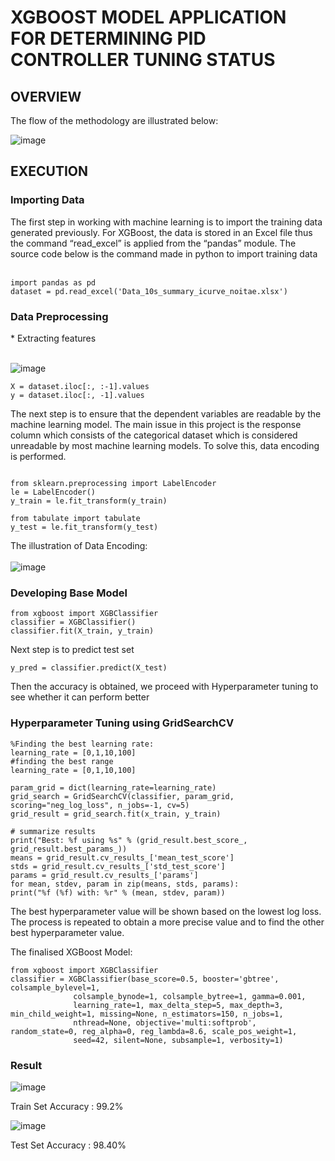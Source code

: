 
 <h1> XGBOOST MODEL APPLICATION FOR DETERMINING PID CONTROLLER TUNING STATUS </h1>

<h2>OVERVIEW</h2>
The flow of the methodology are illustrated below:<br>

![image](https://user-images.githubusercontent.com/88897287/133895401-636c1ba4-0b54-4766-960a-383595ff2af1.png)


<h2>EXECUTION</h2>
<h3>Importing Data</h3>
The first step in working with machine learning is to import the training data generated previously. For XGBoost, the data is stored in an Excel file thus the command “read_excel” is applied from the “pandas” module. The source code below is the command made in python to import training data <br><br>

```
import pandas as pd
dataset = pd.read_excel('Data_10s_summary_icurve_noitae.xlsx')
```

<h3>Data Preprocessing</h3>
* Extracting features<br><br>

![image](https://user-images.githubusercontent.com/88897287/133895509-e7c659cb-0354-4bb8-a1de-5f8c7c118b7e.png)
<br>

```
X = dataset.iloc[:, :-1].values
y = dataset.iloc[:, -1].values
```

The next step is to ensure that the dependent variables are readable by the machine learning model. The main issue in this project is the response column which consists of the categorical dataset which is considered unreadable by most machine learning models. To solve this, data encoding is performed.

```

from sklearn.preprocessing import LabelEncoder
le = LabelEncoder()
y_train = le.fit_transform(y_train)

from tabulate import tabulate
y_test = le.fit_transform(y_test)
```
The illustration of Data Encoding: <br><br>
![image](https://user-images.githubusercontent.com/88897287/133895538-d81490c0-30b8-489f-a7dc-d5ad5ff0d13f.png)

<h3>Developing Base Model</h3>

```
from xgboost import XGBClassifier
classifier = XGBClassifier()
classifier.fit(X_train, y_train)
```

Next step is to predict test set
```
y_pred = classifier.predict(X_test)
```

Then the accuracy is obtained, we proceed with Hyperparameter tuning to see whether it can perform better

<h3>Hyperparameter Tuning using GridSearchCV</h3>

```
%Finding the best learning rate:
learning_rate = [0,1,10,100]
#finding the best range
learning_rate = [0,1,10,100]

param_grid = dict(learning_rate=learning_rate)
grid_search = GridSearchCV(classifier, param_grid, scoring="neg_log_loss", n_jobs=-1, cv=5)
grid_result = grid_search.fit(x_train, y_train)

# summarize results
print("Best: %f using %s" % (grid_result.best_score_, grid_result.best_params_))
means = grid_result.cv_results_['mean_test_score']
stds = grid_result.cv_results_['std_test_score']
params = grid_result.cv_results_['params']
for mean, stdev, param in zip(means, stds, params):
print("%f (%f) with: %r" % (mean, stdev, param))
```
The best hyperparameter value will be shown based on the lowest log loss. The process is repeated to obtain a more precise value and to find the other best hyperparameter value.

The finalised XGBoost Model:

```
from xgboost import XGBClassifier
classifier = XGBClassifier(base_score=0.5, booster='gbtree', colsample_bylevel=1,
              colsample_bynode=1, colsample_bytree=1, gamma=0.001,
              learning_rate=1, max_delta_step=5, max_depth=3, min_child_weight=1, missing=None, n_estimators=150, n_jobs=1,
              nthread=None, objective='multi:softprob', random_state=0, reg_alpha=0, reg_lambda=8.6, scale_pos_weight=1,
              seed=42, silent=None, subsample=1, verbosity=1)
```


<h3>Result</h3>

![image](https://user-images.githubusercontent.com/88897287/133895634-43b56260-648f-4c7e-ad0a-35aa42d51e9b.png)

Train Set Accuracy : 99.2%

![image](https://user-images.githubusercontent.com/88897287/133895648-4cc9ddd9-7261-417b-a5d9-071203f35af5.png)

Test Set Accuracy : 98.40%
